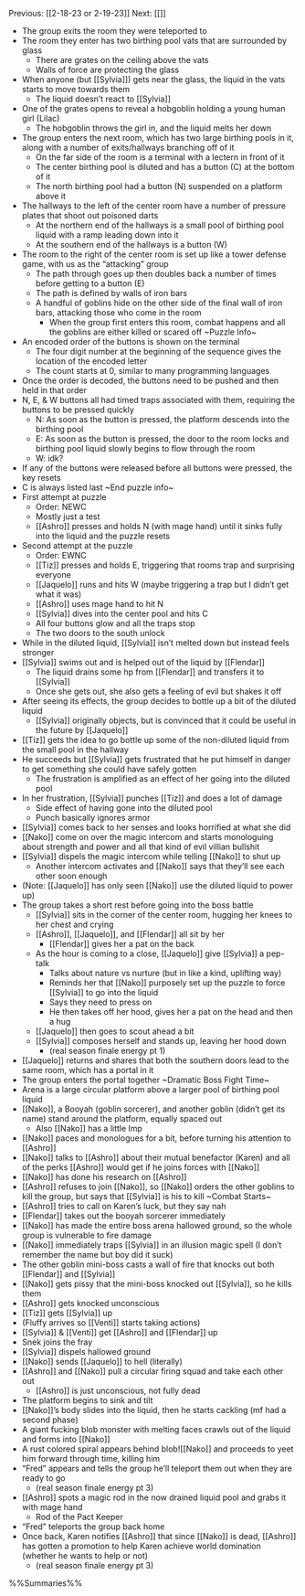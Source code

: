 Previous: [[2-18-23 or 2-19-23]]
Next: [[]]

- The group exits the room they were teleported to
- The room they enter has two birthing pool vats that are surrounded by glass
	- There are grates on the ceiling above the vats
	- Walls of force are protecting the glass
- When anyone (but [[Sylvia]]) gets near the glass, the liquid in the vats starts to move towards them
	- The liquid doesn’t react to [[Sylvia]]
- One of the grates opens to reveal a hobgoblin holding a young human girl (Lilac)
	- The hobgoblin throws the girl in, and the liquid melts her down
- The group enters the next room, which has two large birthing pools in it, along with a number of exits/hallways branching off of it
	- On the far side of the room is a terminal with a lectern in front of it
	- The center birthing pool is diluted and has a button (C) at the bottom of it
	- The north birthing pool had a button (N) suspended on a platform above it
- The hallways to the left of the center room have a number of pressure plates that shoot out poisoned darts
	- At the northern end of the hallways is a small pool of birthing pool liquid with a ramp leading down into it
	- At the southern end of the hallways is a button (W)
- The room to the right of the center room is set up like a tower defense game, with us as the “attacking” group
	- The path through goes up then doubles back a number of times before getting to a button (E)
	- The path is defined by walls of iron bars
	- A handful of goblins hide on the other side of the final wall of iron bars, attacking those who come in the room
		- When the group first enters this room, combat happens and all the goblins are either killed or scared off
~Puzzle Info~
- An encoded order of the buttons is shown on the terminal
	- The four digit number at the beginning of the sequence gives the location of the encoded letter
	- The count starts at 0, similar to many programming languages
- Once the order is decoded, the buttons need to be pushed and then held in that order
- N, E, & W buttons all had timed traps associated with them, requiring the buttons to be pressed quickly
	- N: As soon as the button is pressed, the platform descends into the birthing pool
	- E: As soon as the button is pressed, the door to the room locks and birthing pool liquid slowly begins to flow through the room
	- W: idk?
- If any of the buttons were released before all buttons were pressed, the key resets
- C is always listed last
~End puzzle info~
- First attempt at puzzle
	- Order: NEWC
	- Mostly just a test
	- [[Ashro]] presses and holds N (with mage hand) until it sinks fully into the liquid and the puzzle resets
- Second attempt at the puzzle 
	- Order: EWNC
	- [[Tiz]] presses and holds E, triggering that rooms trap and surprising everyone
	- [[Jaquelo]] runs and hits W (maybe triggering a trap but I didn’t get what it was)
	- [[Ashro]] uses mage hand to hit N
	- [[Sylvia]] dives into the center pool and hits C
	- All four buttons glow and all the traps stop
	- The two doors to the south unlock
- While in the diluted liquid, [[Sylvia]] isn’t melted down but instead feels stronger
- [[Sylvia]] swims out and is helped out of the liquid by [[Flendar]]
	- The liquid drains some hp from [[Flendar]] and transfers it to [[Sylvia]]
	- Once she gets out, she also gets a feeling of evil but shakes it off
- After seeing its effects, the group decides to bottle up a bit of the diluted liquid
	- [[Sylvia]] originally objects, but is convinced that it could be useful in the future by [[Jaquelo]]
- [[Tiz]] gets the idea to go bottle up some of the non-diluted liquid from the small pool in the hallway
- He succeeds but [[Sylvia]] gets frustrated that he put himself in danger to get something she could have safely gotten
	- The frustration is amplified as an effect of her going into the diluted pool
- In her frustration, [[Sylvia]] punches [[Tiz]] and does a lot of damage
	- Side effect of having gone into the diluted pool
	- Punch basically ignores armor
- [[Sylvia]] comes back to her senses and looks horrified at what she did
- [[Nako]] come on over the magic intercom and starts monologuing about strength and power and all that kind of evil villian bullshit
- [[Sylvia]] dispels the magic intercom while telling [[Nako]] to shut up
	- Another intercom activates and [[Nako]] says that they’ll see each other soon enough
- (Note: [[Jaquelo]] has only seen [[Nako]] use the diluted liquid to power up)
- The group takes a short rest before going into the boss battle
	- [[Sylvia]] sits in the corner of the center room, hugging her knees to her chest and crying
	- [[Ashro]], [[Jaquelo]], and [[Flendar]] all sit by her
		- [[Flendar]] gives her a pat on the back
	- As the hour is coming to a close, [[Jaquelo]] give [[Sylvia]] a pep-talk
		- Talks about nature vs nurture (but in like a kind, uplifting way)
		- Reminds her that [[Nako]] purposely set up the puzzle to force [[Sylvia]] to go into the liquid
		- Says they need to press on
		- He then takes off her hood, gives her a pat on the head and then a hug
	- [[Jaquelo]] then goes to scout ahead a bit
	- [[Sylvia]] composes herself and stands up, leaving her hood down
		- (real season finale energy pt 1)
- [[Jaquelo]] returns and shares that both the southern doors lead to the same room, which has a portal in it
- The group enters the portal together
~Dramatic Boss Fight Time~
- Arena is a large circular platform above a larger pool of birthing pool liquid
- [[Nako]], a Booyah (goblin sorcerer), and another goblin (didn’t get its name) stand around the platform, equally spaced out
	- Also [[Nako]] has a little Imp
- [[Nako]] paces and monologues for a bit, before turning his attention to [[Ashro]]
- [[Nako]] talks to [[Ashro]] about their mutual benefactor (Karen) and all of the perks [[Ashro]] would get if he joins forces with [[Nako]]
- [[Nako]] has done his research on [[Ashro]]
- [[Ashro]] refuses to join [[Nako]], so [[Nako]] orders the other goblins to kill the group, but says that [[Sylvia]] is his to kill
~Combat Starts~
- [[Ashro]] tries to call on Karen’s luck, but they say nah
- [[Flendar]] takes out the booyah sorcerer immediately
- [[Nako]] has made the entire boss arena hallowed ground, so the whole group is vulnerable to fire damage
- [[Nako]] immediately traps [[Sylvia]] in an illusion magic spell (I don’t remember the name but boy did it suck)
- The other goblin mini-boss casts a wall of fire that knocks out both [[Flendar]] and [[Sylvia]]
- [[Nako]] gets pissy that the mini-boss knocked out [[Sylvia]], so he kills them
- [[Ashro]] gets knocked unconscious
- [[Tiz]] gets [[Sylvia]] up
- (Fluffy arrives so [[Venti]] starts taking actions)
- [[Sylvia]] & [[Venti]] get [[Ashro]] and [[Flendar]] up
- Snek joins the fray
- [[Sylvia]] dispels hallowed ground
- [[Nako]] sends [[Jaquelo]] to hell (literally)
- [[Ashro]] and [[Nako]] pull a circular firing squad and take each other out
	- [[Ashro]] is just unconscious, not fully dead
- The platform begins to sink and tilt
- [[Nako]]’s body slides into the liquid, then he starts cackling (mf had a second phase)
- A giant fucking blob monster with melting faces crawls out of the liquid and forms into [[Nako]]
- A rust colored spiral appears behind blob![[Nako]] and proceeds to yeet him forward through time, killing him
- “Fred” appears and tells the group he’ll teleport them out when they are ready to go
	- (real season finale energy pt 3)
- [[Ashro]] spots a magic rod in the now drained liquid pool and grabs it with mage hand
	- Rod of the Pact Keeper
- “Fred” teleports the group back home
- Once back, Karen notifies [[Ashro]] that since [[Nako]] is dead, [[Ashro]] has gotten a promotion to help Karen achieve world domination (whether he wants to help or not)
	- (real season finale energy pt 3)

%%Summaries%%